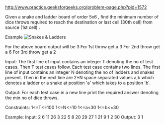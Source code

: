 http://www.practice.geeksforgeeks.org/problem-page.php?pid=1572

Given a snake and ladder board of order 5x6 , find the minimum number of dice throws required to
reach the destination or last cell (30th cell) from source (1st cell) .

Example
![Snakes & Ladders](../../../../../../../images/snakesladders.jpg)

​For the above board output will be 3 For 1st throw get a 3 For 2nd throw get a 6 For 3rd throw get
a 2

Input:
The first line of input contains an integer T denoting the no of test cases. Then T test cases
follow. Each test case contains two lines. The first line of input contains an integer N denoting
the no of ladders and snakes present. Then in the next line are 2*N space separated values a,b which
denotes a ladder or a snake at position 'a' which takes to a position 'b'.

Output:
For each test case in a new line print the required answer denoting the min no of dice throws.

Constraints:
1<=T<=100 1<=N<=10 1<=a<30 1<=b<=30

Example:
Input:
2 6 11 26 3 22 5 8 20 29 27 1 21 9 1 2 30 Output:
3 1
